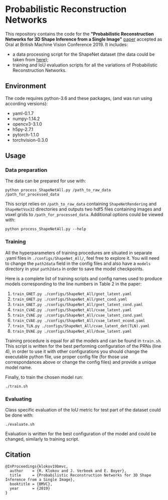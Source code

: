 # Probabilistic Reconstruction Networks
This repository contains the code for the **"Probabilistic Reconstruction Networks for 3D Shape Inference from a Single Image"** [paper](https://arxiv.org/abs/1908.07475) accepted as Oral at British Machine Vision Conference 2019. It includes:
- a data processing script for the ShapeNet dataset (the data could be taken from [here](https://github.com/chrischoy/3D-R2N2));
- training and IoU evaluation scripts for all the variations of Probabilistic Reconstruction Networks.

## Environment
The code requires python-3.6 and these packages, (and was run using according versions):
- yaml-0.1.7
- numpy-1.14.2
- opencv3-3.1.0
- h5py-2.7.1
- pytorch-1.1.0
- torchvision-0.3.0

## Usage
### Data preparation
The data can be prepared for use with:
```
python process_ShapeNetAll.py /path_to_raw_data /path_for_processed_data
```
This script relies on `/path_to_raw_data` containing `ShapeNetRendering` and `ShapeNetVox32` directories and outputs two hdf5 files containing images and voxel grids to `/path_for_processed_data`. Additional options could be viewed with:
```
python process_ShapeNetAll.py --help
```

### Training
All the hyperparameters of training procedures are situated in separate .yaml files in `./configs/ShapeNet_All/`, feel free to explore it. You will need to change the `path2data` field in the config files and also have a `models` directory in your `path2data` in order to save the model checkpoints.

Here is a complete list of training scripts and config names used to produce models corresponding to the line numbers in Table 2 in the paper:
1. `train_GNET.py ./configs/ShapeNet_All/gnet_latent.yaml`
2. `train_GNET.py ./configs/ShapeNet_All/gnet_cond.yaml`
3. `train_GNET.py ./configs/ShapeNet_All/gnet_latent_cond.yaml`
4. `train_CVAE.py ./configs/ShapeNet_All/cvae_latent.yaml`
5. `train_CVAE.py ./configs/ShapeNet_All/cvae_latent_cond.yaml`
6. `train_CVAE.py ./configs/ShapeNet_All/cvae_latent_econd.yaml`
7. `train_TLN.py ./configs/ShapeNet_All/cvae_latent_det(TLN).yaml`
8. `train_DVAE.py ./configs/ShapeNet_All/dvae_latent.yaml`

Training procedure is equal for all the models and can be found in `train.sh`. This script is written for the best performing configuration of the PRNs (line 4), in order to use it with other configurations you should change the executable python file, use proper config file (for those use correspondances above or change the config files) and provide a unique model name.

Finally, to train the chosen model run:
```
./train.sh
```

### Evaluating
Class specific evaluation of the IoU metric for test part of the dataset could be done with:
```
./evaluate.sh
```
Evaluation is written for the best configuration of the model and could be changed, similarly to training script.

## Citation
```
@InProceedings{klokov19bmvc,
  author    = {R. Klokov and J. Verbeek and E. Boyer},
  title     = {Probabilistic Reconstruction Networks for 3D Shape Inference from a Single Image},
  booktitle = {BMVC},
  year      = {2019}
}
```
